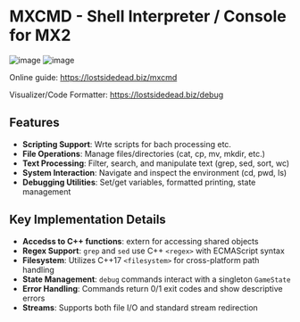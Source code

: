 # MXCMD - Shell Interpreter / Console for MX2

![image](https://github.com/user-attachments/assets/7762971f-684c-4890-96c0-d2f7ee8c20b8)
![image](https://github.com/user-attachments/assets/b7650af0-770b-406f-a9a0-9e17305b95d4)


Online guide: https://lostsidedead.biz/mxcmd

Visualizer/Code Formatter: https://lostsidedead.biz/debug

## Features
- **Scripting Support**: Wrte scripts for bach processing etc.
- **File Operations**: Manage files/directories (cat, cp, mv, mkdir, etc.)
- **Text Processing**: Filter, search, and manipulate text (grep, sed, sort, wc)
- **System Interaction**: Navigate and inspect the environment (cd, pwd, ls)
- **Debugging Utilities**: Set/get variables, formatted printing, state management

## Key Implementation Details

- **Accedss to C++ functions**: extern for accessing shared objects
- **Regex Support**: `grep` and `sed` use C++ `<regex>` with ECMAScript syntax
- **Filesystem**: Utilizes C++17 `<filesystem>` for cross-platform path handling
- **State Management**: `debug` commands interact with a singleton `GameState`
- **Error Handling**: Commands return 0/1 exit codes and show descriptive errors
- **Streams**: Supports both file I/O and standard stream redirection
